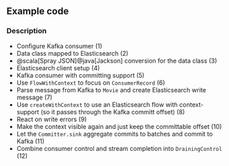 ## Example code

### Description
- Configure Kafka consumer (1)
- Data class mapped to Elasticsearch (2)
- @scala[Spray JSON]@java[Jackson] conversion for the data class (3)
- Elasticsearch client setup (4)
- Kafka consumer with committing support (5)
- Use `FlowWithContext` to focus on `ConsumerRecord` (6)
- Parse message from Kafka to `Movie` and create Elasticsearch write message (7)
- Use `createWithContext` to use an Elasticsearch flow with context-support (so it passes through the Kafka committ offset) (8)
- React on write errors (9)
- Make the context visible again and just keep the committable offset (10)
- Let the `Committer.sink` aggregate commits to batches and commit to Kafka (11)
- Combine consumer control and stream completion into `DrainingControl` (12)

